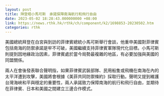 ```yaml
---
layout: post
title: 拜登晤小馬可斯　承諾保障南海航行和飛行自由
date: 2023-05-02 18:28:43.000000000 +08:00
link: https://news.rthk.hk/rthk/ch/component/k2/1698853-20230502.htm
categories: rthk
---
```


美國總統拜登在白宮與到訪的菲律賓總統小馬可斯舉行會談，他重申美國對菲律賓包括南海的防禦承諾是牢不可破，美國繼續支持菲律賓軍隊現代化目標。小馬可斯則提到因地緣政治因素，菲律賓處於當今局勢最複雜的地區，有必要加強與美國的同盟關係。

兩人在會後發表聯合聲明指，如果菲律賓武裝部隊、民用船隻或飛機在南海在內的太平洋遭到攻擊，美國將會根據《美菲共同防禦條約》採取行動。聲明又提到維護台灣海峽和平與穩定的重要性，兩人承諾致力保障南海的航行和飛行自由，並期待在菲律賓、日本和美國之間建立三邊合作模式。
